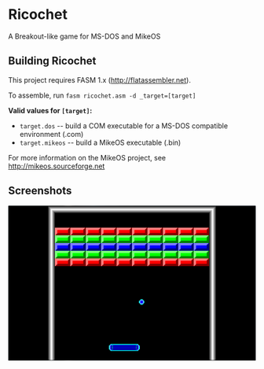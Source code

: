 Ricochet
========

A Breakout-like game for MS-DOS and MikeOS

## Building Ricochet
This project requires FASM 1.x (http://flatassembler.net).

To assemble, run `fasm ricochet.asm -d _target=[target]`

<b>Valid values for `[target]`:</b>
- `target.dos` -- build a COM executable for a MS-DOS compatible environment (.com)
- `target.mikeos` -- build a MikeOS executable (.bin)

For more information on the MikeOS project, see http://mikeos.sourceforge.net

## Screenshots
<img src="screenshots/3.png">
